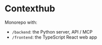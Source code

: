 # Contexthub

Monorepo with:
- `/backend`: the Python server, API / MCP
- `/frontend`: the TypeScript React web app
